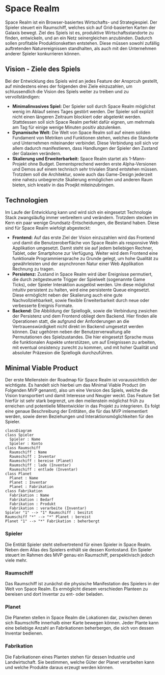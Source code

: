 # Space Realm
Space Realm ist ein Browser-basiertes Wirtschafts- und Strategiespiel. Der Spieler steuert ein Raumschiff, welches sich auf Grid-basierten Karten der Galaxis bewegt. Ziel des Spiels ist es, produktive Wirtschaftsstandorte zu finden, entwickeln, und an ein Netz seinergleichen anzubinden. Dadurch sollen profitable Produktionsketten entstehen. Diese müssen sowohl zufällig auftretenden Naturereignissen standhalten, als auch mit den Unternehmen anderer Spieler konkurrieren können.

## Vision - Ziele des Spiels
Bei der Entwicklung des Spiels wird an jedes Feature der Ansprcuh gestellt, auf mindestens eines der folgenden drei Ziele einzuzahlen, um schlussendlich die Vision des Spiels weiter zu treiben und zu vervollständigen:
* **Minimalinvasives Spiel:**
Der Spieler soll durch Space Realm möglichst wenig im Ablauf seines Tages gestört werden. Der Spieler soll explizit nicht einen längeren Zeitraum blockiert oder abgelenkt werden. Stattdessen soll sich Space Realm perfekt dafür eignen, um mehrmals am Tag für einige wenige Minuten positiv abzulenken.
* **Dynamische Welt:**
Die Welt von Space Realm soll auf einem soliden Fundament von Metriken und Funktionen stehen, welches die Standorte und Unternehmen miteinander verbindet. Diese Verbindung soll sich vor allem dadurch manifestieren, dass Handlungen der Spieler den Zustand der Galaxien verändern.
* **Skalierung und Erweiterbarkeit:**
Space Realm startet als 1-Mann-Projekt ohne Budget. Dementsprechend werden erste Alpha-Versionen und Demos auf einem technisch sehr trivialen Stand entstehen müssen. Trotzdem soll die Architektur, sowie auch das Game-Design jederzeit eine nahezu unbegrenzte Skalierung ermöglichen und anderen Raum bieten, sich kreativ in das Proejkt miteinzubringen.

## Technologien
Im Laufe der Entwicklung kann und wird sich ein eingesetzt Technologie Stack zwangsläufig immer verbreitern und verändern. Trotzdem stecken im Kern ein paar wenige Grundsatz-Entscheidungen, die Bestand haben. Diese sind für Space Realm wiefolgt abgesteckt:
* **Frontend:**
Auf das erste Ziel der Vision einzuzahlen wird das Frontend und damit die Benutzeroberfläche von Space Realm als responsive Web Applikation umgesetzt. Damit steht sie auf jedem beliebigen Rechner, Tablet, oder Smartphone zur Verfügung. Weiter wird dem Frontend eine funktionale Programmiersprache zu Grunde gelegt, um hohe Qualität zu gewährleisten und der asynchronen Natur einer Web Applikation Rechnung zu tragen.
* **Persistenz:**
Zustand in Space Realm wird über Ereignisse permutiert, die durch zeitgesteuerte Trigger der Spielwelt (sogenannte Game Ticks), oder Spieler Interaktion ausgelöst werden. Um diese möglichst intuitiv persistent zu halten, wird eine persistente Queue eingesetzt. Diese ermöglicht neben der Skalierung auch eine gute Nachvollziehbarkeit, sowie flexible Erweiterbarkeit durch neue oder verbesserte Ereignis Formate.
* **Backend:**
Die Abbildung der Spiellogik, sowie die Verbindung zwsichen der Persistenz und dem Frontend obliegt dem Backend. Hier finden alle Operationen statt, die aufgrund der Anforderungen an die Vertrauenswürdigkeit nicht direkt im Backend umgesetzt werden können. Daz ugehören neben der Benutzerverwaltung alle Permutationen des Spielzustandes. Die hier eingesetzt Sprache muss die funktionalen Aspekte unterstützen, um auf Ereignissen zu arbeiten, mit eventual onsistency zurecht zu kommen, und mit hoher Qualität und absoluter Präzesion die Spiellogik durchzuführen.

## Minimal Viable Product
Der erste Meilenstein der Roadmap für Space Realm ist voraussichtlich der wichtigste. Es handelt sich hierbei um das Minimal Viable Product (im Folgenden MVP genannt), also um eine Version des Spiels, welche die Vision transportiert und damit Interesse und Neugier weckt. Das Feature Set hierfür ist sehr stark begrenzt, um den meilenstein möglichst früh zu erreichen und potentielle Mitentwickler in das Projekt zu integrieren. Es folgt eine genaue Beschreibung der Entitäten, die für das MVP imlementiert werden, sowie deren Beziehungen und Interaktionsmöglichkeiten für den Spieler.
```mermaid
classDiagram
class Spieler
  Spieler : Name
  Spieler : Konto
class Raumschiff
  Raumschiff : Name
  Raumschiff : Inventar
  Raumschiff : bereise (Planet)
  Raumschiff : lade (Inventar)
  Raumschiff : entlade (Inventar)
class Planet
  Planet : Name
  Planet : Inventar
  Planet : Fabrikation
class Fabrikation
  Fabrikation : Name
  Fabrikation : Bedarf
  Fabrikation : Produkt
  Fabrikation : verarbeite (Inventar)
Spieler "1" --> "1" Raumschiff : besitzt
Raumschiff "*" --> "*" Planet : bereist
Planet "1" --> "*" Fabrikation : beherbergt
```
### Spieler
Die Entität Spieler steht stellvertretend für einen Spieler in Space Realm. Neben dem Alias des Spielers enthält sie dessen Kontostand. Ein Spieler steuert im Rahmen des MVP genau ein Raumschiff, perspektivisch jedoch viele mehr.
### Raumschiff
Das Raumschiff ist zunächst die physische Manifestation des Spielers in der Welt von Space Realm. Es ermöglicht diesem verschieden Planteen zu bereisen und dort Inventar zu ent- oder beladen.
### Planet
Die Planeten stellen in Space Realm die Lokationen dar, zwischen denen sich Raumschiffe innerhalb einer Karte bewegen können. Jeder Plante kann eine beliebige Anzahl an Fabrikationen beherbergen, die sich von dessen Inventar bedienen.
### Fabrikation
Die Fabrikationen eines Planten stehen für dessen Industrie und Landwirtschaft. Sie bestimmen, welche Güter der Planet verarbeiten kann und welche Produkte daraus erzeugt werden können.
